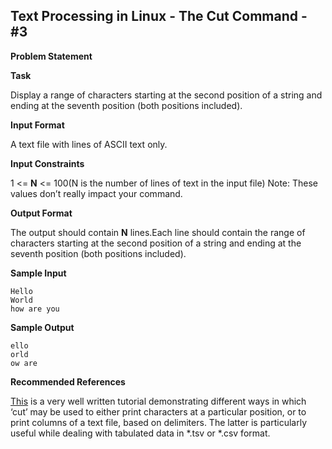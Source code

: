 ## Text Processing in Linux - The Cut Command - #3


**Problem Statement**

**Task**

Display a range of characters starting at the second position of a string and ending at the seventh position (both positions included).

**Input Format**

A text file with lines of ASCII text only.

**Input Constraints**

1 <= **N** <= 100(N is the number of lines of text in the input file) Note: These values don’t really impact your command.

**Output Format**

The output should contain **N** lines.Each line should contain the range of characters starting at the second position of a string and ending at the seventh position (both positions included).

**Sample Input**

    Hello
    World
    how are you

**Sample Output**

    ello
    orld
    ow are

**Recommended References**

[This][] is a very well written tutorial demonstrating different ways in which ‘cut’ may be used to either print characters at a particular position, or to print columns of a text file, based on delimiters. The latter is particularly useful while dealing with tabulated data in \*.tsv or \*.csv format.

  [This]: http://www.folkstalk.com/2012/02/cut-command-in-unix-linux-examples.html


